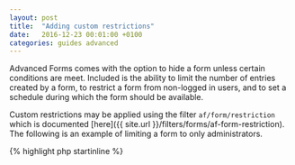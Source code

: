 ```yaml
---
layout: post
title:  "Adding custom restrictions"
date:   2016-12-23 00:01:00 +0100
categories: guides advanced
---
```


Advanced Forms comes with the option to hide a form unless certain conditions are meet. Included is the ability to limit the number of entries created by a form, to restrict a form from non-logged in users, and to set a schedule during which the form should be available.

Custom restrictions may be applied using the filter `af/form/restriction` which is documented [here]({{ site.url }}/filters/forms/af-form-restriction). The following is an example of limiting a form to only administrators.

{% highlight php startinline %}
<?php

function restrict_form( $restriction, $form, $args ) {
    
    if ( $restriction ) {
        return $restriction;
    }
    
    if ( ! current_user_can( 'manage_options' ) ) {
        return 'You need to be an administrator.';
    }
    
    return false;
    
}
add_filter( 'af/form/restriction', 'restrict_form' );

{% endhighlight %}